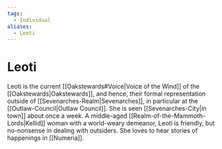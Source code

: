 ```yaml
---
tags:
  - Individual
aliases:
  - Leoti
---
```

# Leoti
Leoti is the current [[Oakstewards#Voice|Voice of the Wind]] of the [[Oakstewards|Oakstewards]], and hence, their formal representation outside of [[Sevenarches-Realm|Sevenarches]], in particular at the [[Outlaw-Council|Outlaw Council]]. She is seen [[Sevenarches-City|in town]] about once a week. A middle-aged [[Realm-of-the-Mammoth-Lords|Kellid]] woman with a world-weary demeanor, Leoti is friendly, but no-nonsense in dealing with outsiders. She loves to hear stories of happenings in [[Numeria]]. 